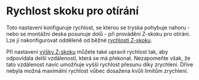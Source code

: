 Rychlost skoku pro otírání
====
Toto nastavení konfiguruje rychlost, se kterou se tryska pohybuje nahoru - nebo se montážní deska posunuje dolů - při provádění Z-skoku pro otírání. Lze ji nakonfigurovat odděleně od běžné [rychlosti Z-skoku](../speed/speed_z_hop.md).

Při nastavení [výšky Z-skoku](wipe_hop_amount.md) můžete také upravit rychlost tak, aby odpovídala delší vzdálenosti, která se má překonat. Nezapomeňte však, že tato vzdálenost navíc umožňuje vyšší rychlost přesunu díky zrychlení. Dříve nebyla možná maximální rychlost vůbec dosažena kvůli limitům zrychlení.
